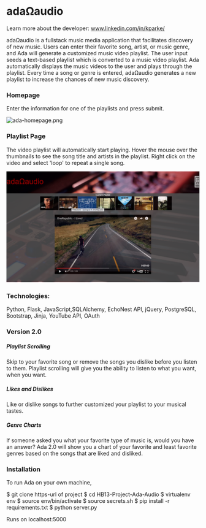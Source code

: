 # adaΩaudio

Learn more about the developer: www.linkedin.com/in/kparke/

adaΩaudio is a fullstack music media application that facilitates discovery of new music. Users can enter their favorite song, artist, or music genre, and Ada will generate a customized music video playlist. The user input seeds a text-based playlist which is converted to a music video playlist. Ada automatically displays the music videos to the user and plays through the playlist. Every time a song or genre is entered, adaΩaudio generates a new playlist to increase the chances of new music discovery.

### Homepage
Enter the information for one of the playlists and press submit.

![ada-homepage.png](static/img/ada-homepage.png)

### Playlist Page
The video playlist will automatically start playing. Hover the mouse over the thumbnails to see the song title and artists in the playlist. Right click on the video and select 'loop' to repeat a single song.

![ada-song-playlist.png](static/img/ada-song-playlist.png)

### Technologies:
Python, Flask, JavaScript,SQLAlchemy, EchoNest API, jQuery, PostgreSQL, Bootstrap, Jinja, YouTube API, OAuth

### Version 2.0
##### Playlist Scrolling
Skip to your favorite song or remove the songs you dislike before you listen to them. Playlist scrolling will give you the ability to listen to what you want, when you want.
##### Likes and Dislikes
Like or dislike songs to further customized your playlist to your musical tastes.
##### Genre Charts
If someone asked you what your favorite type of music is, would you have an answer? Ada 2.0 will show you a chart of your favorite and least favorite genres based on the songs that are liked and disliked.

### Installation
To run Ada on your own machine, 

$ git clone https-url of project
$ cd HB13-Project-Ada-Audio
$ virtualenv env
$ source env/bin/activate
$ source secrets.sh
$ pip install -r requirements.txt
$ python server.py

Runs on localhost:5000